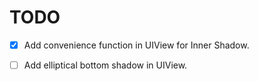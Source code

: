 # TODO

- [x] Add convenience function in UIView for Inner Shadow.
- [ ] Add elliptical bottom shadow in UIView.


